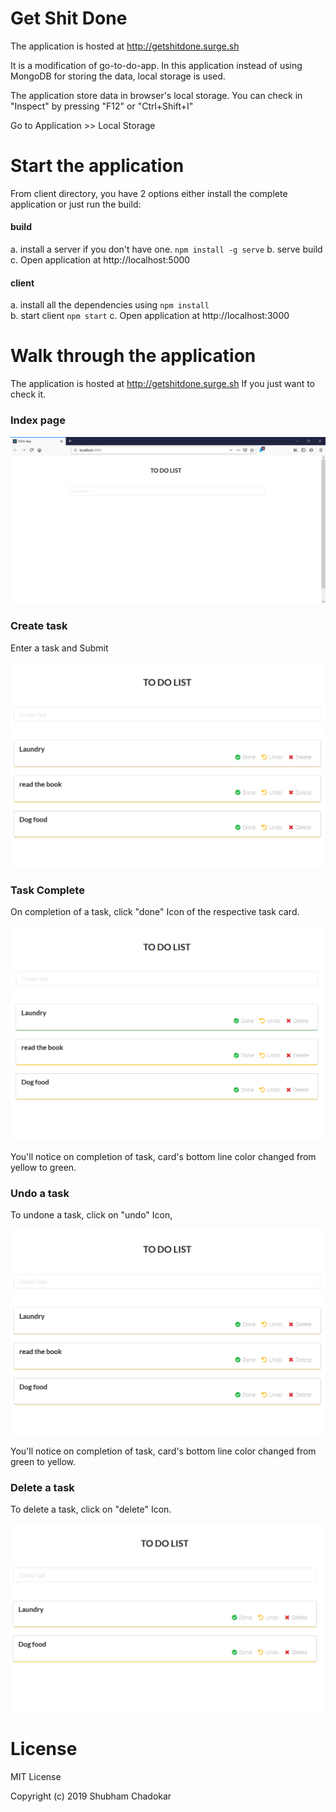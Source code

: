 # Get Shit Done

The application is hosted at http://getshitdone.surge.sh

It is a modification of go-to-do-app. In this application instead of using MongoDB
for storing the data, local storage is used.

The application store data in browser's local storage.
You can check in "Inspect" by pressing "F12" or "Ctrl+Shift+I"

Go to Application >> Local Storage

# Start the application

From client directory, you have 2 options either install the complete application or just run the build:

#### build

a. install a server if you don't have one. `npm install -g serve`
b. serve build
c. Open application at http://localhost:5000

#### client

a. install all the dependencies using `npm install`  
 b. start client `npm start`
c. Open application at http://localhost:3000

# Walk through the application

The application is hosted at http://getshitdone.surge.sh
If you just want to check it.

### Index page

<img src="./images/index.PNG" />

### Create task

Enter a task and Submit

<img src="./images/createTask.PNG" />

### Task Complete

On completion of a task, click "done" Icon of the respective task card.

<img src="./images/taskComplete.PNG" />

You'll notice on completion of task, card's bottom line color changed from yellow to green.

### Undo a task

To undone a task, click on "undo" Icon,

<img src="./images/createTask.PNG" />

You'll notice on completion of task, card's bottom line color changed from green to yellow.

### Delete a task

To delete a task, click on "delete" Icon.

<img src="./images/deletetask.PNG" />

# License

MIT License

Copyright (c) 2019 Shubham Chadokar
